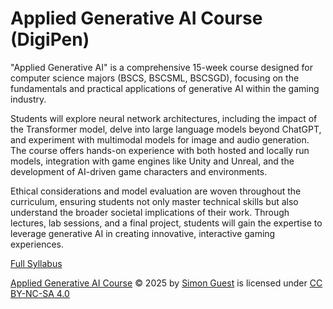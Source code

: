 # Applied Generative AI Course (DigiPen)

"Applied Generative AI" is a comprehensive 15-week course designed for computer science majors (BSCS, BSCSML, BSCSGD), focusing on the fundamentals and practical applications of generative AI within the gaming industry.

Students will explore neural network architectures, including the impact of the Transformer model, delve into large language models beyond ChatGPT, and experiment with multimodal models for image and audio generation. The course offers hands-on experience with both hosted and locally run models, integration with game engines like Unity and Unreal, and the development of AI-driven game characters and environments. 

Ethical considerations and model evaluation are woven throughout the curriculum, ensuring students not only master technical skills but also understand the broader societal implications of their work. Through lectures, lab sessions, and a final project, students will gain the expertise to leverage generative AI in creating innovative, interactive gaming experiences.

[Full Syllabus](Syllabus.md)

<a href="https://github.com/simonguest/dp_applied_genai">Applied Generative AI Course</a> © 2025 by <a href="https://github.com/simonguest">Simon Guest</a> is licensed under <a href="https://creativecommons.org/licenses/by-nc-sa/4.0/">CC BY-NC-SA 4.0</a>

